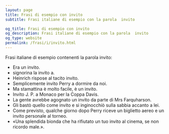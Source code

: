 ```yaml
---
layout: page
title: Frasi di esempio con invito 
subtitle: Frasi italiane di esempio con la parola  invito

og_title: Frasi di esempio con invito 
og_description: Frasi italiane di esempio con la parola  invito
og_type: website
permalink: /frasi/i/invito.html
---
```


Frasi italiane di esempio contenenti la parola invito:


- Era un invito.
- signorina la invito a.
- Heinrich rispose al tacito invito.
- Semplicemente invito Perry a dormire da noi.
- Ma stamattina è molto facile, è un invito.
- Invito J. P. a Monaco per la Coppa Davis.
- La gente avrebbe agognato un invito da parte di Mrs Farquharson.
- Gli bastò quello come invito e si inginocchiò sulla sabbia accanto a lei.
- Come previsto, qualche giorno dopo Perry riceve un biglietto aereo e un invito personale al torneo.
- «Una splendida bionda che ha rifiutato un tuo invito al cinema, se non ricordo male.».
